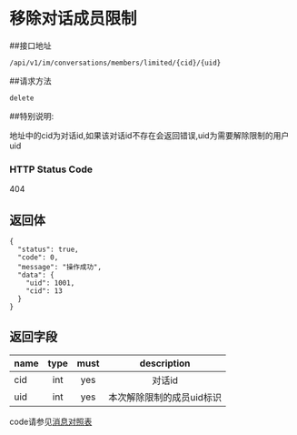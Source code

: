# 移除对话成员限制

##接口地址

`/api/v1/im/conversations/members/limited/{cid}/{uid}`

##请求方法

`delete `

##特别说明:

地址中的cid为对话id,如果该对话id不存在会返回错误,uid为需要解除限制的用户uid

### HTTP Status Code

404

## 返回体

```json5
{
  "status": true,
  "code": 0,
  "message": "操作成功",
  "data": {
    "uid": 1001,
    "cid": 13
  }
}
```
## 返回字段

| name     | type     | must     | description |
|----------|:--------:|:--------:|:--------:|
|cid		|int		|yes		|对话id|
|uid		|int	   | yes		 |本次解除限制的成员uid标识|


code请参见[消息对照表](消息对照表.md)
